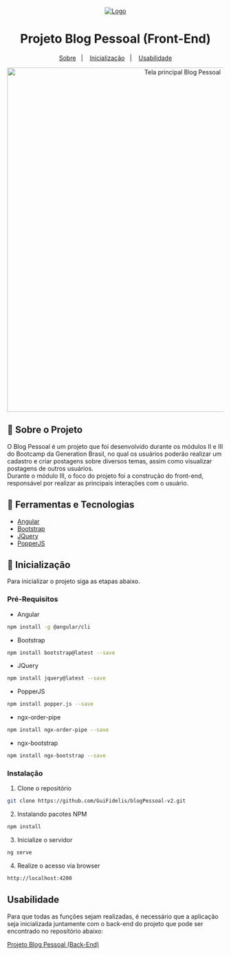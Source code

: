 <!-- PROJECT LOGO -->
<br />
<p align="center">
  <a href="https://brazil.generation.org/">
    <img src="https://i.imgur.com/a7DquFK.png" alt="Logo" >
  </a>
</p>
  <h1 align="center">Projeto Blog Pessoal (Front-End)</h1>
  <p align="center">
  <a href="#-sobre-o-projeto">Sobre</a>&nbsp;&nbsp;&nbsp;|&nbsp;&nbsp;&nbsp;
  <a href="#-inicialização">Inicialização</a>&nbsp;&nbsp;&nbsp;|&nbsp;&nbsp;&nbsp;
  <a href="#-usabilidade">Usabilidade</a>
</p>

<p align="center">
 <img align=center src="https://i.imgur.com/ZaS7poz.jpg" alt="Tela principal Blog Pessoal" width="800">
</p>
 



<!-- ABOUT THE PROJECT -->
## 📖 Sobre o Projeto

<p>O Blog Pessoal é um projeto que foi desenvolvido durante os módulos II e III do Bootcamp da Generation Brasil, no qual os usuários poderão realizar um cadastro e criar postagens sobre diversos temas, assim como visualizar postagens de outros usuários.
<br />
Durante o módulo III, o foco do projeto foi a construção do front-end, responsável por realizar as principais interações com o usuário.</p>


## 🚀 Ferramentas e Tecnologias

* [Angular](https://angular.io/)
* [Bootstrap](https://getbootstrap.com)
* [JQuery](https://jquery.com/)
* [PopperJS](https://popper.js.org/)


<!-- GETTING STARTED -->
## :wrench: Inicialização

Para inicializar o projeto siga as etapas abaixo.

### Pré-Requisitos

* Angular
```sh
npm install -g @angular/cli
```
* Bootstrap
```sh
npm install bootstrap@latest --save
```
* JQuery
```sh
npm install jquery@latest --save
```
* PopperJS
```sh
npm install popper.js --save
```
* ngx-order-pipe
```sh
npm install ngx-order-pipe --save
```
* ngx-bootstrap
```sh
npm install ngx-bootstrap --save
```

### Instalação

1. Clone o repositório
```sh
git clone https://github.com/GuiFidelis/blogPessoal-v2.git
```
2. Instalando pacotes NPM
```sh
npm install
```
3. Inicialize o servidor
```sh
ng serve
```
4. Realize o acesso via browser
```sh
http://localhost:4200
```



<!-- USAGE EXAMPLES -->
## Usabilidade

Para que todas as funções sejam realizadas, é necessário que a aplicação seja inicializada juntamente com o back-end do projeto que pode ser encontrado no repositório abaixo:

[Projeto Blog Pessoal (Back-End)](https://github.com/GuiFidelis/blogPessoal)


<!-- CONTRIBUTING -->

<!-- LICENSE -->

<!-- CONTACT -->

